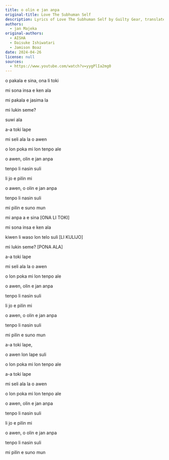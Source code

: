 ```yaml
---
title: o olin e jan anpa
original-title: Love The Subhuman Self
description: Lyrics of Love The Subhuman Self by Guilty Gear, translated by jan Majeka
authors:
  - jan Majeka
original-authors:
  - AISHA
  - Daisuke Ishiwatari
  - Jamison Boaz
date: 2024-04-26
license: null
sources:
  - https://www.youtube.com/watch?v=yygPlIa2mg0
---
```


o pakala e sina, ona li toki

mi sona insa e ken ala

mi pakala e jasima la

mi lukin seme?

suwi ala

a-a toki lape

mi seli ala la o awen

o lon poka mi lon tenpo ale

o awen, olin e jan anpa

tenpo li nasin suli

li jo e pilin mi

o awen, o olin e jan anpa

tenpo li nasin suli

mi pilin e suno mun



mi anpa a e sina [ONA LI TOKI]

mi sona insa e ken ala

kiwen li waso lon telo suli [LI KULIJO]

mi lukin seme? [PONA ALA]

a-a toki lape

mi seli ala la o awen

o lon poka mi lon tenpo ale

o awen, olin e jan anpa

tenpo li nasin suli

li jo e pilin mi

o awen, o olin e jan anpa

tenpo li nasin suli

mi pilin e suno mun



a-a toki lape,

o awen lon lape suli

o lon poka mi lon tenpo ale

a-a toki lape

mi seli ala la o awen

o lon poka mi lon tenpo ale

o awen, olin e jan anpa

tenpo li nasin suli

li jo e pilin mi

o awen, o olin e jan anpa

tenpo li nasin suli

mi pilin e suno mun
